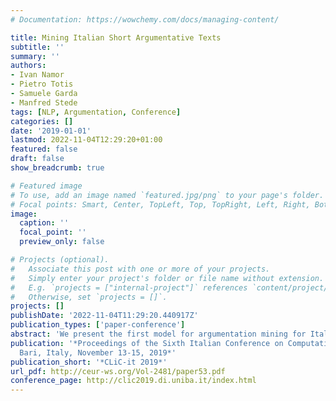```yaml
---
# Documentation: https://wowchemy.com/docs/managing-content/

title: Mining Italian Short Argumentative Texts
subtitle: ''
summary: ''
authors:
- Ivan Namor
- Pietro Totis
- Samuele Garda
- Manfred Stede
tags: [NLP, Argumentation, Conference]
categories: []
date: '2019-01-01'
lastmod: 2022-11-04T12:29:20+01:00
featured: false
draft: false
show_breadcrumb: true

# Featured image
# To use, add an image named `featured.jpg/png` to your page's folder.
# Focal points: Smart, Center, TopLeft, Top, TopRight, Left, Right, BottomLeft, Bottom, BottomRight.
image:
  caption: ''
  focal_point: ''
  preview_only: false

# Projects (optional).
#   Associate this post with one or more of your projects.
#   Simply enter your project's folder or file name without extension.
#   E.g. `projects = ["internal-project"]` references `content/project/deep-learning/index.md`.
#   Otherwise, set `projects = []`.
projects: []
publishDate: '2022-11-04T11:29:20.440917Z'
publication_types: ['paper-conference']
abstract: 'We present the first model for argumentation mining for Italian short  argumentative texts. We adapted to Italian the software developed by (Peldszus and Stede, 2015) and built a suitable corpus of Italian \"microtexts\" by semi-automatically translating the original English corpus. Our results are  comparable to those of (Peldszus and Stede, 2015), which proves that their model    is applicable successfully to languages other than English and German.'
publication: '*Proceedings of the Sixth Italian Conference on Computational Linguistics,
  Bari, Italy, November 13-15, 2019*'
publication_short: '*CLiC-it 2019*'
url_pdf: http://ceur-ws.org/Vol-2481/paper53.pdf
conference_page: http://clic2019.di.uniba.it/index.html
---
```

